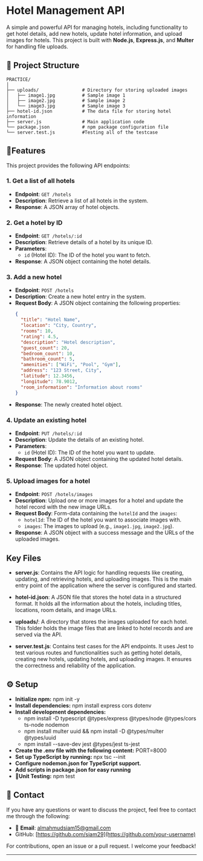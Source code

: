 # Hotel Management API

A simple and powerful API for managing hotels, including functionality to get hotel details, add new hotels, update hotel information, and upload images for hotels. This project is built with **Node.js**, **Express.js**, and **Multer** for handling file uploads.

##  📂 Project Structure

```plaintext
PRACTICE/
│
├── uploads/                # Directory for storing uploaded images
│   ├── image1.jpg          # Sample image 1
│   ├── image2.jpg          # Sample image 2
│   └── image3.jpg          # Sample image 3
├── hotel-id.json           # The data file for storing hotel information
├── server.js               # Main application code
└── package.json            # npm package configuration file
└── server.test.js          #Testing all of the testcase

```

## 🚀Features

This project provides the following API endpoints:

### 1. **Get a list of all hotels**
   - **Endpoint**: `GET /hotels`
   - **Description**: Retrieve a list of all hotels in the system.
   - **Response**: A JSON array of hotel objects.

### 2. **Get a hotel by ID**
   - **Endpoint**: `GET /hotels/:id`
   - **Description**: Retrieve details of a hotel by its unique ID.
   - **Parameters**: 
     - `id` (Hotel ID): The ID of the hotel you want to fetch.
   - **Response**: A JSON object containing the hotel details.

### 3. **Add a new hotel**
   - **Endpoint**: `POST /hotels`
   - **Description**: Create a new hotel entry in the system.
   - **Request Body**: A JSON object containing the following properties:
     ```json
     {
       "title": "Hotel Name",
       "location": "City, Country",
       "rooms": 10,
       "rating": 4.5,
       "description": "Hotel description",
       "guest_count": 20,
       "bedroom_count": 10,
       "bathroom_count": 5,
       "amenities": ["WiFi", "Pool", "Gym"],
       "address": "123 Street, City",
       "latitude": 12.3456,
       "longitude": 78.9012,
       "room_information": "Information about rooms"
     }
     ```
   - **Response**: The newly created hotel object.

### 4. **Update an existing hotel**
   - **Endpoint**: `PUT /hotels/:id`
   - **Description**: Update the details of an existing hotel.
   - **Parameters**: 
     - `id` (Hotel ID): The ID of the hotel you want to update.
   - **Request Body**: A JSON object containing the updated hotel details.
   - **Response**: The updated hotel object.

### 5. **Upload images for a hotel**
   - **Endpoint**: `POST /hotels/images`
   - **Description**: Upload one or more images for a hotel and update the hotel record with the new image URLs.
   - **Request Body**: Form-data containing the `hotelId` and the `images`:
     - `hotelId`: The ID of the hotel you want to associate images with.
     - `images`: The images to upload (e.g., `image1.jpg`, `image2.jpg`).
   - **Response**: A JSON object with a success message and the URLs of the uploaded images.

## Key Files

- **server.js**: Contains the API logic for handling requests like creating, updating, and retrieving hotels, and uploading images. This is the main entry point of the application where the server is configured and started.

- **hotel-id.json**: A JSON file that stores the hotel data in a structured format. It holds all the information about the hotels, including titles, locations, room details, and image URLs.

- **uploads/**: A directory that stores the images uploaded for each hotel. This folder holds the image files that are linked to hotel records and are served via the API.

- **server.test.js**: Contains test cases for the API endpoints. It uses Jest to test various routes and functionalities such as getting hotel details, creating new hotels, updating hotels, and uploading images. It ensures the correctness and reliability of the application.


## ⚙️ Setup
- **Initialize npm:** npm init -y
- **Install dependencies:** npm install express cors dotenv
- **Install development dependencies:**
   - npm install -D typescript @types/express @types/node @types/cors ts-node nodemon
   - npm install multer uuid && npm install -D @types/multer @types/uuid
   - npm install --save-dev jest @types/jest ts-jest
 - **Create the .env file with the following content:** PORT=8000
 - **Set up TypeScript by running:** npx tsc --init
- **Configure nodemon.json for TypeScript support.**
- **Add scripts in package.json for easy running**
- **🧪Unit Testing:** npm test

## 💬 Contact

If you have any questions or want to discuss the project, feel free to contact me through the following:

- 📧 **Email**: [almahmudsiam15@gmail.com](mailto:your.email@example.com)
- GitHub: [https://github.com/siam29](https://github.com/your-username)

For contributions, open an issue or a pull request. I welcome your feedback!




---




